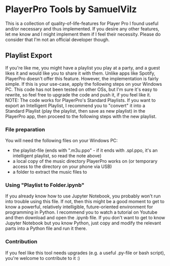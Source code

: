 # PlayerPro Tools by SamuelVilz

This is a collection of quality-of-life-features for Player Pro I found useful and/or necessary and thus implemented. If you desire any other features, let me know and I might implement them if I feel their necessity.
Please do consider that I'm not an official developer though.

## Playlist Export

If you're like me, you might have a playlist you play at a party, and a guest likes it and would like you to share it with them. Unlike apps like Spotify, PlayerPro doesn't offer this feature. However, the implementation is fairly simple.
If this is your use-case, apply the following steps on your Windows PC. This code has not been tested on other OSs, but I'm sure it's easy to rewrite, so feel free to upgrade the code and push it, if you feel like it.
NOTE: The code works for PlayerPro's Standard Playlists. If you want to export an Intelligent Playlist, I recommend you to "convert" it into a Standard Playlist (play the playlist, then save as new playlist) in the PlayerPro app, then proceed to the following steps with the new playlist.

### File preparation
You will need the following files on your Windows PC:
- the playlist-file (ends with ".m3u.ppo" - if it ends with .spl.ppo, it's an intelligent playlist, so read the note above)
- a local copy of the music directory PlayerPro works on (or temporary access to the directory on your phone via USB)
- a folder to extract the music files to

### Using "Playlist to Folder.ipynb"
If you already know how to use Jupyter Notebook, you probably won't run into trouble using this file. If not, then this might be a good moment to get to know a powerful, relatively intelligible, future-oriented environment for programming in Python. I recommend you to watch a tutorial on Youtube and then download and open the .ipynb file.
If you don't want to get to know Jupyter Notebook but you know Python, just copy and modify the relevant parts into a Python file and run it there.

### Contribution
If you feel like this tool needs upgrades (e.g. a useful .py-file or bash script), you're welcome to contribute to it :)
